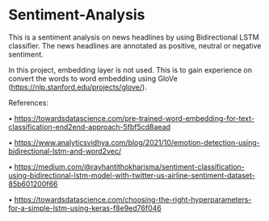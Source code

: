 # Sentiment-Analysis
This is a sentiment analysis on news headlines by using Bidirectional LSTM classifier.
The news headlines are annotated as positive, neutral or negative sentiment.

In this project, embedding layer is not used. This is to gain experience on convert the words to word embedding using GloVe (https://nlp.stanford.edu/projects/glove/).

References:

• https://towardsdatascience.com/pre-trained-word-embedding-for-text-classification-end2end-approach-5fbf5cd8aead

• https://www.analyticsvidhya.com/blog/2021/10/emotion-detection-using-bidirectional-lstm-and-word2vec/

• https://medium.com/@rayhantithokharisma/sentiment-classification-using-bidirectional-lstm-model-with-twitter-us-airline-sentiment-dataset-85b601200f66

• https://towardsdatascience.com/choosing-the-right-hyperparameters-for-a-simple-lstm-using-keras-f8e9ed76f046
